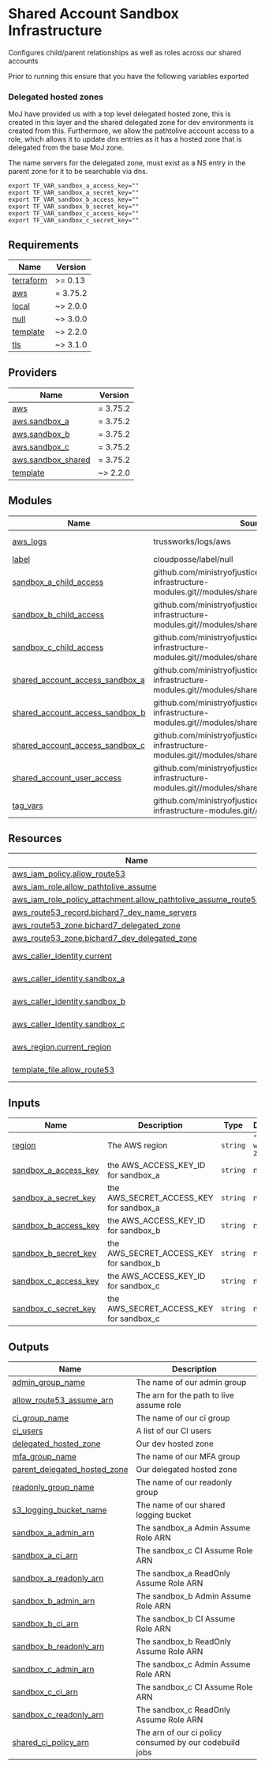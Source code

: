 # Shared Account Sandbox Infrastructure

Configures child/parent relationships as well as roles across our shared accounts

Prior to running this ensure that you have the following variables exported

### Delegated hosted zones

MoJ have provided us with a top level delegated hosted zone, this is created in
this layer and the shared delegated zone for dev environments is created from this.
Furthermore, we allow the pathtolive account access to a role, which allows it to update dns
entries as it has a hosted zone that is delegated from the base MoJ zone.

The name servers for the delegated zone, must exist as a NS entry in the parent zone for it
to be searchable via dns.

```shell
export TF_VAR_sandbox_a_access_key=""
export TF_VAR_sandbox_a_secret_key=""
export TF_VAR_sandbox_b_access_key=""
export TF_VAR_sandbox_b_secret_key=""
export TF_VAR_sandbox_c_access_key=""
export TF_VAR_sandbox_c_secret_key=""
```

<!-- BEGIN_TF_DOCS -->

## Requirements

| Name                                                                     | Version  |
| ------------------------------------------------------------------------ | -------- |
| <a name="requirement_terraform"></a> [terraform](#requirement_terraform) | >= 0.13  |
| <a name="requirement_aws"></a> [aws](#requirement_aws)                   | = 3.75.2 |
| <a name="requirement_local"></a> [local](#requirement_local)             | ~> 2.0.0 |
| <a name="requirement_null"></a> [null](#requirement_null)                | ~> 3.0.0 |
| <a name="requirement_template"></a> [template](#requirement_template)    | ~> 2.2.0 |
| <a name="requirement_tls"></a> [tls](#requirement_tls)                   | ~> 3.1.0 |

## Providers

| Name                                                                                          | Version  |
| --------------------------------------------------------------------------------------------- | -------- |
| <a name="provider_aws"></a> [aws](#provider_aws)                                              | = 3.75.2 |
| <a name="provider_aws.sandbox_a"></a> [aws.sandbox_a](#provider_aws.sandbox_a)                | = 3.75.2 |
| <a name="provider_aws.sandbox_b"></a> [aws.sandbox_b](#provider_aws.sandbox_b)                | = 3.75.2 |
| <a name="provider_aws.sandbox_c"></a> [aws.sandbox_c](#provider_aws.sandbox_c)                | = 3.75.2 |
| <a name="provider_aws.sandbox_shared"></a> [aws.sandbox_shared](#provider_aws.sandbox_shared) | = 3.75.2 |
| <a name="provider_template"></a> [template](#provider_template)                               | ~> 2.2.0 |

## Modules

| Name                                                                                                                             | Source                                                                                                      | Version   |
| -------------------------------------------------------------------------------------------------------------------------------- | ----------------------------------------------------------------------------------------------------------- | --------- |
| <a name="module_aws_logs"></a> [aws_logs](#module_aws_logs)                                                                      | trussworks/logs/aws                                                                                         | ~> 10.3.0 |
| <a name="module_label"></a> [label](#module_label)                                                                               | cloudposse/label/null                                                                                       | 0.24.1    |
| <a name="module_sandbox_a_child_access"></a> [sandbox_a_child_access](#module_sandbox_a_child_access)                            | github.com/ministryofjustice/bichard7-next-infrastructure-modules.git//modules/shared_account_child_access  | n/a       |
| <a name="module_sandbox_b_child_access"></a> [sandbox_b_child_access](#module_sandbox_b_child_access)                            | github.com/ministryofjustice/bichard7-next-infrastructure-modules.git//modules/shared_account_child_access  | n/a       |
| <a name="module_sandbox_c_child_access"></a> [sandbox_c_child_access](#module_sandbox_c_child_access)                            | github.com/ministryofjustice/bichard7-next-infrastructure-modules.git//modules/shared_account_child_access  | n/a       |
| <a name="module_shared_account_access_sandbox_a"></a> [shared_account_access_sandbox_a](#module_shared_account_access_sandbox_a) | github.com/ministryofjustice/bichard7-next-infrastructure-modules.git//modules/shared_account_parent_access | n/a       |
| <a name="module_shared_account_access_sandbox_b"></a> [shared_account_access_sandbox_b](#module_shared_account_access_sandbox_b) | github.com/ministryofjustice/bichard7-next-infrastructure-modules.git//modules/shared_account_parent_access | n/a       |
| <a name="module_shared_account_access_sandbox_c"></a> [shared_account_access_sandbox_c](#module_shared_account_access_sandbox_c) | github.com/ministryofjustice/bichard7-next-infrastructure-modules.git//modules/shared_account_parent_access | n/a       |
| <a name="module_shared_account_user_access"></a> [shared_account_user_access](#module_shared_account_user_access)                | github.com/ministryofjustice/bichard7-next-infrastructure-modules.git//modules/shared_account_parent        | n/a       |
| <a name="module_tag_vars"></a> [tag_vars](#module_tag_vars)                                                                      | github.com/ministryofjustice/bichard7-next-infrastructure-modules.git//modules/tag_vars                     | n/a       |

## Resources

| Name                                                                                                                                                                     | Type        |
| ------------------------------------------------------------------------------------------------------------------------------------------------------------------------ | ----------- |
| [aws_iam_policy.allow_route53](https://registry.terraform.io/providers/hashicorp/aws/3.75.2/docs/resources/iam_policy)                                                   | resource    |
| [aws_iam_role.allow_pathtolive_assume](https://registry.terraform.io/providers/hashicorp/aws/3.75.2/docs/resources/iam_role)                                             | resource    |
| [aws_iam_role_policy_attachment.allow_pathtolive_assume_route53](https://registry.terraform.io/providers/hashicorp/aws/3.75.2/docs/resources/iam_role_policy_attachment) | resource    |
| [aws_route53_record.bichard7_dev_name_servers](https://registry.terraform.io/providers/hashicorp/aws/3.75.2/docs/resources/route53_record)                               | resource    |
| [aws_route53_zone.bichard7_delegated_zone](https://registry.terraform.io/providers/hashicorp/aws/3.75.2/docs/resources/route53_zone)                                     | resource    |
| [aws_route53_zone.bichard7_dev_delegated_zone](https://registry.terraform.io/providers/hashicorp/aws/3.75.2/docs/resources/route53_zone)                                 | resource    |
| [aws_caller_identity.current](https://registry.terraform.io/providers/hashicorp/aws/3.75.2/docs/data-sources/caller_identity)                                            | data source |
| [aws_caller_identity.sandbox_a](https://registry.terraform.io/providers/hashicorp/aws/3.75.2/docs/data-sources/caller_identity)                                          | data source |
| [aws_caller_identity.sandbox_b](https://registry.terraform.io/providers/hashicorp/aws/3.75.2/docs/data-sources/caller_identity)                                          | data source |
| [aws_caller_identity.sandbox_c](https://registry.terraform.io/providers/hashicorp/aws/3.75.2/docs/data-sources/caller_identity)                                          | data source |
| [aws_region.current_region](https://registry.terraform.io/providers/hashicorp/aws/3.75.2/docs/data-sources/region)                                                       | data source |
| [template_file.allow_route53](https://registry.terraform.io/providers/hashicorp/template/latest/docs/data-sources/file)                                                  | data source |

## Inputs

| Name                                                                                          | Description                             | Type     | Default       | Required |
| --------------------------------------------------------------------------------------------- | --------------------------------------- | -------- | ------------- | :------: |
| <a name="input_region"></a> [region](#input_region)                                           | The AWS region                          | `string` | `"eu-west-2"` |    no    |
| <a name="input_sandbox_a_access_key"></a> [sandbox_a_access_key](#input_sandbox_a_access_key) | the AWS_ACCESS_KEY_ID for sandbox_a     | `string` | n/a           |   yes    |
| <a name="input_sandbox_a_secret_key"></a> [sandbox_a_secret_key](#input_sandbox_a_secret_key) | the AWS_SECRET_ACCESS_KEY for sandbox_a | `string` | n/a           |   yes    |
| <a name="input_sandbox_b_access_key"></a> [sandbox_b_access_key](#input_sandbox_b_access_key) | the AWS_ACCESS_KEY_ID for sandbox_b     | `string` | n/a           |   yes    |
| <a name="input_sandbox_b_secret_key"></a> [sandbox_b_secret_key](#input_sandbox_b_secret_key) | the AWS_SECRET_ACCESS_KEY for sandbox_b | `string` | n/a           |   yes    |
| <a name="input_sandbox_c_access_key"></a> [sandbox_c_access_key](#input_sandbox_c_access_key) | the AWS_ACCESS_KEY_ID for sandbox_c     | `string` | n/a           |   yes    |
| <a name="input_sandbox_c_secret_key"></a> [sandbox_c_secret_key](#input_sandbox_c_secret_key) | the AWS_SECRET_ACCESS_KEY for sandbox_c | `string` | n/a           |   yes    |

## Outputs

| Name                                                                                                                    | Description                                             |
| ----------------------------------------------------------------------------------------------------------------------- | ------------------------------------------------------- |
| <a name="output_admin_group_name"></a> [admin_group_name](#output_admin_group_name)                                     | The name of our admin group                             |
| <a name="output_allow_route53_assume_arn"></a> [allow_route53_assume_arn](#output_allow_route53_assume_arn)             | The arn for the path to live assume role                |
| <a name="output_ci_group_name"></a> [ci_group_name](#output_ci_group_name)                                              | The name of our ci group                                |
| <a name="output_ci_users"></a> [ci_users](#output_ci_users)                                                             | A list of our CI users                                  |
| <a name="output_delegated_hosted_zone"></a> [delegated_hosted_zone](#output_delegated_hosted_zone)                      | Our dev hosted zone                                     |
| <a name="output_mfa_group_name"></a> [mfa_group_name](#output_mfa_group_name)                                           | The name of our MFA group                               |
| <a name="output_parent_delegated_hosted_zone"></a> [parent_delegated_hosted_zone](#output_parent_delegated_hosted_zone) | Our delegated hosted zone                               |
| <a name="output_readonly_group_name"></a> [readonly_group_name](#output_readonly_group_name)                            | The name of our readonly group                          |
| <a name="output_s3_logging_bucket_name"></a> [s3_logging_bucket_name](#output_s3_logging_bucket_name)                   | The name of our shared logging bucket                   |
| <a name="output_sandbox_a_admin_arn"></a> [sandbox_a_admin_arn](#output_sandbox_a_admin_arn)                            | The sandbox_a Admin Assume Role ARN                     |
| <a name="output_sandbox_a_ci_arn"></a> [sandbox_a_ci_arn](#output_sandbox_a_ci_arn)                                     | The sandbox_c CI Assume Role ARN                        |
| <a name="output_sandbox_a_readonly_arn"></a> [sandbox_a_readonly_arn](#output_sandbox_a_readonly_arn)                   | The sandbox_a ReadOnly Assume Role ARN                  |
| <a name="output_sandbox_b_admin_arn"></a> [sandbox_b_admin_arn](#output_sandbox_b_admin_arn)                            | The sandbox_b Admin Assume Role ARN                     |
| <a name="output_sandbox_b_ci_arn"></a> [sandbox_b_ci_arn](#output_sandbox_b_ci_arn)                                     | The sandbox_b CI Assume Role ARN                        |
| <a name="output_sandbox_b_readonly_arn"></a> [sandbox_b_readonly_arn](#output_sandbox_b_readonly_arn)                   | The sandbox_b ReadOnly Assume Role ARN                  |
| <a name="output_sandbox_c_admin_arn"></a> [sandbox_c_admin_arn](#output_sandbox_c_admin_arn)                            | The sandbox_c Admin Assume Role ARN                     |
| <a name="output_sandbox_c_ci_arn"></a> [sandbox_c_ci_arn](#output_sandbox_c_ci_arn)                                     | The sandbox_c CI Assume Role ARN                        |
| <a name="output_sandbox_c_readonly_arn"></a> [sandbox_c_readonly_arn](#output_sandbox_c_readonly_arn)                   | The sandbox_c ReadOnly Assume Role ARN                  |
| <a name="output_shared_ci_policy_arn"></a> [shared_ci_policy_arn](#output_shared_ci_policy_arn)                         | The arn of our ci policy consumed by our codebuild jobs |

<!-- END_TF_DOCS -->

